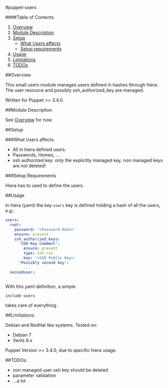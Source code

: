 #puppet-users

####Table of Contents

1. [Overview](#overview)
2. [Module Description](#module-description)
3. [Setup](#setup)
    * [What Users affects](#what-users-affects)
    * [Setup requirements](#setup-requirements)
4. [Usage](#usage)
5. [Limitations](#limitations)
6. [TODOs](#todos)

##Overview

This small users module manages users defined in hashes through hiera.
The user resource and possibly ssh_authorized_key are managed.

Written for Puppet >= 3.4.0.

##Module Description

See [Overview](#overview) for now.

##Setup

###What Users affects

* All in hiera defined users.
* Passwords, Homes, ...
* ssh authorized key: *only* the explicitly managed key, non managed keys are *not* deleted!

###Setup Requirements

Hiera has to used to define the users.
	
##Usage

In hiera (yaml) the key `users` key is defined holding a hash of all the users, e.g.:

```yaml
users:
  root:
    password: '<Password Hash>'
    ensure: present
    ssh_authorized_keys:
      'SSH Key Comment':
        ensure: present
        type: ssh-rsa
        key: '<SSH Public Key>'
      'Possibly second key':
        ...
  seconduser:
    ...
```

With this yaml definition, a simple
```puppet
include users
```
takes care of everything.

##Limitations:

Debian and RedHat like systems.
Tested on:

* Debian 7
* Vents 6.x

Puppet Version >= 3.4.0, due to specific hiera usage.

##TODOs:

* non managed user ssh key should be deleted
* parameter validation
* ...a lot
